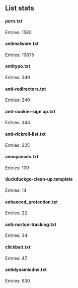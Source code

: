 ## List stats
#### porn.txt
Entries: 1580 <br> 
#### antimalware.txt
Entries: 10875 <br> 
#### antitypo.txt
Entries: 349 <br> 
#### anti-redirectors.txt
Entries: 240 <br> 
#### anti-cookie+sign up.txt
Entries: 344 <br> 
#### anti-rickroll-list.txt
Entries: 225 <br> 
#### annoyances.txt
Entries: 109 <br> 
#### duckduckgo-clean-up.template
Entries: 14 <br> 
#### enhanced_protection.txt
Entries: 22 <br> 
#### anti-norton-tracking.txt
Entries: 34 <br> 
#### clickbait.txt
Entries: 47 <br> 
#### antidynamicdns.txt
Entries: 600 <br> 
